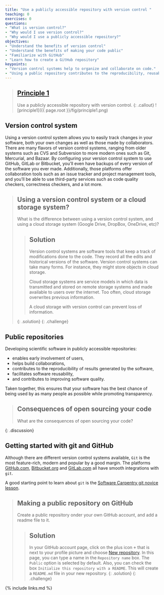 ```yaml
---
title: "Use a publicly accessible repository with version control "
teaching: 0
exercises: 0
questions:
- "What is version control?"
- "Why would I use version control?"
- "Why would I use a publicly accessible repository?"
objectives:
- "Understand the benefits of version control"
- "Understand the benefits of making your code public"
- "Familiarize with GitHub"
- "Learn how to create a GitHub repository"
keypoints:
- "Version control systems help to organize and collaborate on code."
- "Using a public repository contributes to the reproducibility, reusability and quality of your code."
---
```


> ## [Principle 1](https://fair-software.eu/recommendations/repository)
>
> Use a publicly accessible repository with version control.
{: .callout}
![principle1]({{ page.root }}/fig/principle1.png)

## Version control system

Using a version control system allows you to easily track changes in your software,
both your own changes as well as those made by collaborators.
There are many flavors of version control systems, ranging from older systems such as
CVS and Subversion to more modern ones such as Git, Mercurial, and Bazaar.
By configuring your version control system to use GitHub, GitLab or Bitbucket,
you’ll even have backups of every version of the software you ever made.
Additionally, those platforms offer collaboration tools such as an issue tracker and project management tools,
and you’ll be able to use third-party services such as code quality checkers, correctness checkers, and a lot more.

> ## Using a version control system or a cloud storage system?
>
> What is the difference between using a version control system,
> and using a cloud storage system (Google Drive, DropBox, OneDrive, etc)?
>
> > ## Solution
> >
> > Version control systems are software tools that keep a track of modifications done to the code.
> > They record all the edits and historical versions of the software.
> > Version control systems can take many forms. For instance, they might store objects in cloud storage.
> >
> > Cloud storage systems are service models in which data is transmitted and stored on remote storage systems
> > and made available to users over the internet. Too often, cloud storage overwrites previous information.
> >
> > A cloud storage with version control can prevent loss of information.
> >
> {: .solution}
{: .challenge}

## Public repositories

Developing scientific software in publicly accessible repositories:

- enables early involvement of users,
- helps build collaborations,
- contributes to the reproducibility of results generated by the software,
- facilitates software reusability,
- and contributes to improving software quality.

Taken together, this ensures that your software has the best chance of being used by as many people as possible
while promoting transparency.

> ## Consequences of open sourcing your code
>
> What are the consequences of open sourcing your code?
>
{: .discussion}

## Getting started with git and GitHub

Although there are different version control systems available,
``Git`` is the most feature-rich, modern and popular by a good margin.
The platforms [GitHub.com](https://github.com/), [Bitbucket.org](https://bitbucket.org/product/)
and [GitLab.com](https://about.gitlab.com/) all have smooth integrations with ``git``.

A good starting point to learn about ``git`` is the [Software Carpentry git novice lesson](http://swcarpentry.github.io/git-novice/).

> ## Making a public repository on GitHub
>
> Create a public repository onder your own GitHub account,
> and add a readme file to it.
>
> > ## Solution
> >
> > In your GitHub account page, click on the plus icon <kbd>+</kbd> that is next to your profile picture
> > and choose [New repository](https://github.com/new).
> > In this page, you can type a name in the ``Repository name`` box.
> > The ``Public`` option is selected by default.
> > Also, you can check the box ``Initialize this repository with a README``.
> > This will create a ``README.md`` file in your new repository.
> {: .solution}
{: .challenge}

{% include links.md %}
